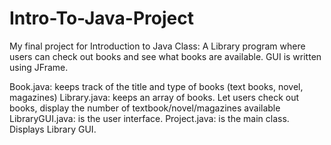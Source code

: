 # Intro-To-Java-Project
My final project for Introduction to Java Class: A Library program where users can check out books and see what books are available. GUI is written using JFrame.

Book.java: keeps track of the title and type of books (text books, novel, magazines)
Library.java: keeps an array of books. Let users check out books, display the number of textbook/novel/magazines available
LibraryGUI.java: is the user interface.
Project.java: is the main class. Displays Library GUI. 
